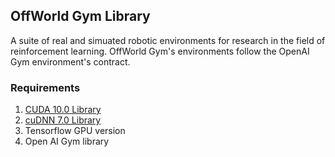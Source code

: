 ## OffWorld Gym Library

A suite of real and simuated robotic environments for research in the field of reinforcement learning. OffWorld Gym's environments follow the OpenAI Gym environment's contract.

### Requirements
1. [CUDA 10.0 Library](https://developer.nvidia.com/cuda-10.0-download-archive)
2. [cuDNN 7.0 Library](https://developer.nvidia.com/cudnn)
3. Tensorflow GPU version
4. Open AI Gym library

